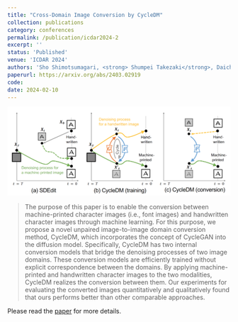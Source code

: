 ```yaml
---
title: "Cross-Domain Image Conversion by CycleDM"
collection: publications
category: conferences
permalink: /publication/icdar2024-2
excerpt: ''
status: 'Published'
venue: 'ICDAR 2024'
authors: 'Sho Shimotsumagari, <strong> Shumpei Takezaki</strong>, Daichi Hraguchi, Seiichi Uchida'
paperurl: https://arxiv.org/abs/2403.02919
code: 
date: 2024-02-10
---
```


![](../images/icdar2024_2_overview.png)

> The purpose of this paper is to enable the conversion between machine-printed character images (i.e., font images) and handwritten character images through machine learning. For this purpose, we propose a novel unpaired image-to-image domain conversion method, CycleDM, which incorporates the concept of CycleGAN into the diffusion model. Specifically, CycleDM has two internal conversion models that bridge the denoising processes of two image domains. These conversion models are efficiently trained without explicit correspondence between the domains. By applying machine-printed and handwritten character images to the two modalities, CycleDM realizes the conversion between them. Our experiments for evaluating the converted images quantitatively and qualitatively found that ours performs better than other comparable approaches.

Please read the [paper](https://arxiv.org/abs/2403.02919) for more details.
